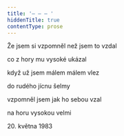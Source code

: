 ```yaml
---
title: '– – – '
hiddenTitle: true
contentType: prose
---
```


Že jsem si vzpomněl než jsem to vzdal

co z hory mu vysoké ukázal

když už jsem málem málem vlez

do rudého jícnu šelmy

vzpomněl jsem jak ho sebou vzal

na horu vysokou velmi

20\. května 1983
